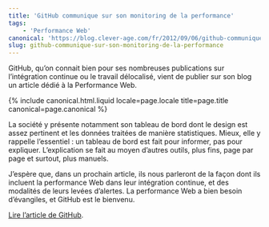 ```yaml
---
title: 'GitHub communique sur son monitoring de la performance'
tags:
    - 'Performance Web'
canonical: 'https://blog.clever-age.com/fr/2012/09/06/github-communique-sur-son-monitoring-de-la-performance/'
slug: github-communique-sur-son-monitoring-de-la-performance
---
```


GitHub, qu’on connait bien pour ses nombreuses publications sur l’intégration
continue ou le travail délocalisé, vient de publier sur son blog un article
dédié à la Performance Web.

<!-- more -->

{% include canonical.html.liquid
    locale=page.locale
    title=page.title
    canonical=page.canonical
%}

La société y présente notamment son tableau de bord dont le design est assez
pertinent et les données traitées de manière statistiques. Mieux, elle y
rappelle l’essentiel&nbsp;: un tableau de bord est fait pour informer, pas pour
expliquer. L’explication se fait au moyen d’autres outils, plus fins, page par
page et surtout, plus manuels.

J’espère que, dans un prochain article, ils nous parleront de la façon dont ils
incluent la performance Web dans leur intégration continue, et des modalités de
leurs levées d’alertes. La performance Web a bien besoin d’évangiles, et GitHub
est le bienvenu.

[Lire l’article de GitHub](https://github.com/blog/1252-how-we-keep-github-fast '"How we keep GitHub fast", The GitHub Blog').
